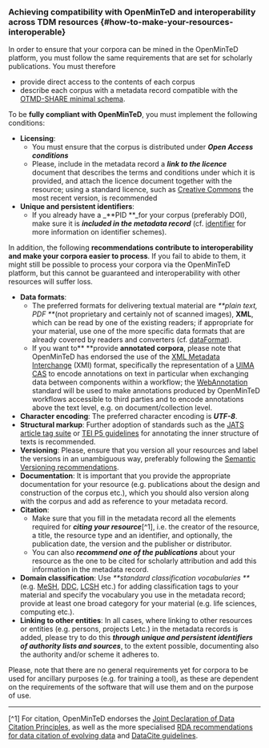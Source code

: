 ### Achieving compatibility with OpenMinTeD and interoperability across TDM resources {#how-to-make-your-resources-interoperable}

In order to ensure that your corpora can be mined in the OpenMinTeD platform, you must follow the same requirements that are set for scholarly publications. You must therefore

* provide direct access to the contents of each corpus
* describe each corpus with a metadata record compatible with the [OTMD-SHARE minimal schema](/guidelines_for_providers_of_corpora/recommended_schema_for_corpora.md).

To be **fully compliant with OpenMinTeD**, you must implement the following conditions:

* **Licensing**:
  * You must ensure that the corpus is distributed under _**Open Access conditions**_
  * Please, include in the metadata record a _**link to the licence**_ document that describes the terms and conditions under which it is provided, and attach the licence document together with the resource; using a standard licence, such as [Creative Commons](https://creativecommons.org/share-your-work/) the most recent version, is recommended
* **Unique and persistent identifiers**:
  * If you already have a _**PID **_for your corpus \(preferably DOI\), make sure it is _**included in the metadata record**_ \(cf. [identifier](/corpora_identifier.md) for more information on identifier schemes\).

In addition, the following **recommendations contribute to interoperability and make your corpora easier to process**. If you fail to abide to them, it might still be possible to process your corpora via the OpenMinTeD platform, but this cannot be guaranteed and interoperability with other resources will suffer loss.

* **Data formats**: 
  * The preferred formats for delivering textual material are _**plain text, PDF **_\(not proprietary and certainly not of scanned images\), **XML**, which can be read by one of the existing readers; if appropriate for your material, use one of the more specific data formats that are already covered by readers and converters \(cf. [dataFormat](/corpora_dataFormat.md)\).
  * If you want to** **provide **annotated corpora**, please note that OpenMinTeD has endorsed the use of the [XML Metadata Interchange](http://www.omg.org/spec/XMI/) \(XMI\) format, specifically the representation of a [UIMA CAS](https://uima.apache.org/d/uimaj-2.9.0/references.html#ugr.ref.xmi) to encode annotations on text in particular when exchanging data between components within a workflow; the [WebAnnotation](https://www.w3.org/annotation/) standard will be used to make annotations produced by OpenMinTeD workflows accessible to third parties and to encode annotations above the text level, e.g. on document/collection level.
* **Character encoding**: The preferred character encoding is _**UTF-8**_.
* **Structural markup**: Further adoption of standards such as the [JATS article tag suite](https://jats.nlm.nih.gov/index.html) or [TEI P5 guidelines](http://www.tei-c.org/Guidelines/P5/) for annotating the inner structure of texts is recommended.
* **Versioning**: Please, ensure that you version all your resources and label the versions in an unambiguous way, preferably following the [Semantic Versioning recommendations](http://semver.org/).
* **Documentation**: It is important that you provide the appropriate documentation for your resource \(e.g. publications about the design and construction of the corpus etc.\), which you should also version along with the corpus and add as reference to your metadata record.
* **Citation**: 
  * Make sure that you fill in the metadata record all the elements required for _**citing your resource**_[^1], i.e. the creator of the resource, a title, the resource type and an identifier, and optionally, the publication date, the version and the publisher or distributor.
  * You can also _**recommend one of the publications**_ about your resource as the one to be cited for scholarly attribution and add this information in the metadata record.
* **Domain classification**: Use _**standard classification vocabularies **_\(e.g. [MeSH](https://www.nlm.nih.gov/mesh/), [DDC](https://www.oclc.org/dewey.en.html), [LCSH](http://id.loc.gov/authorities/subjects.html) etc.\) for adding classification tags to your material and specify the vocabulary you use in the metadata record; provide at least one broad category for your material \(e.g. life sciences, computing etc.\).
* **Linking to other entities**: In all cases, where linking to other resources or entities \(e.g. persons, projects Letc.\) in the metadata records is added, please try to do this _**through unique and persistent identifiers of authority lists and sources**_, to the extent possible, documenting also the authority and/or scheme it adheres to.

Please, note that there are no general requirements yet for corpora to be used for ancillary purposes \(e.g. for training a tool\), as these are dependent on the requirements of the software that will use them and on the purpose of use.

---

[^1] For citation, OpenMinTeD endorses the [Joint Declaration of Data Citation Principles](https://www.force11.org/group/joint-declaration-data-citation-principles-final), as well as the more specialised [RDA recommendations for data citation of evolving data](https://www.rd-alliance.org/system/files/RDA-DC-Recommendations_151020.pdf) and [DataCite guidelines](https://www.datacite.org/cite-your-data.html).

